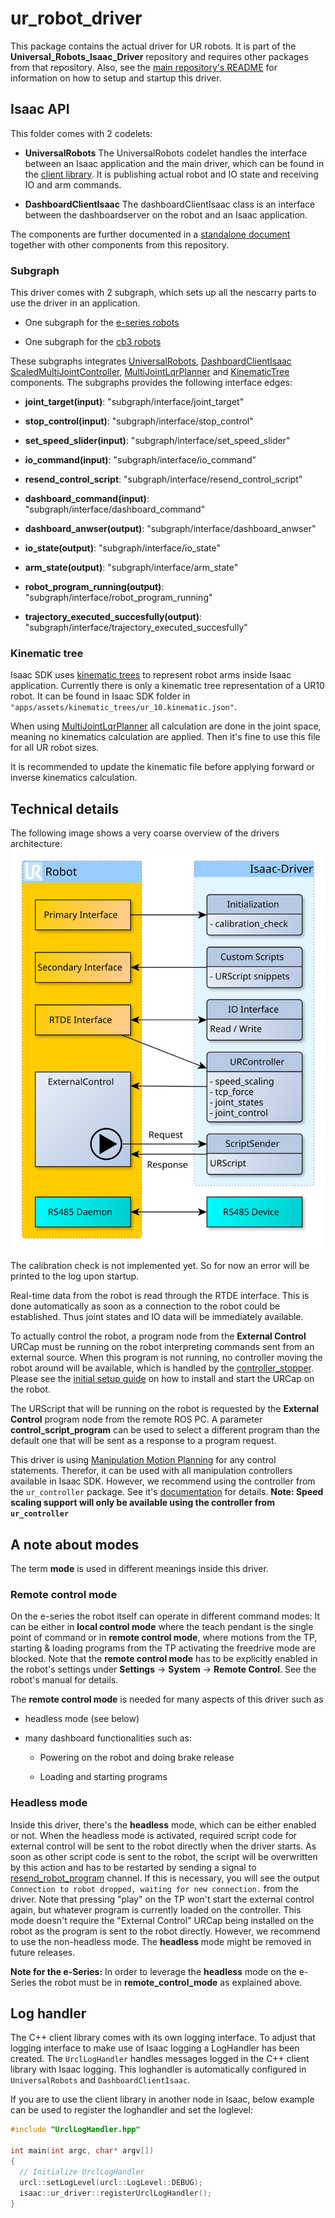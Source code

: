 # ur_robot_driver

This package contains the actual driver for UR robots. It is part of the
**Universal_Robots_Isaac_Driver** repository and requires other packages from that
repository. Also, see the [main repository's README](../README.md) for information
on how to setup and startup
this driver.

## Isaac API

This folder comes with 2 codelets:

- **UniversalRobots** The UniversalRobots codelet handles the interface between
an Isaac application and the main driver, which can be found in the
[client library](https://github.com/UniversalRobots/Universal_Robots_Client_Library).
It is publishing actual robot and IO state and receiving IO and arm commands.

- **DashboardClientIsaac** The dashboardClientIsaac class is an interface between
the dashboardserver on the robot and an Isaac application.

The components are further documented in a [standalone document](doc/component_api.md)
together with other components from this repository.

### Subgraph

This driver comes with 2 subgraph, which sets up all the nescarry parts to use the
driver in an application.

- One subgraph for the [e-series robots](apps/ur_eseries_robot.subgraph.json)

- One subgraph for the [cb3 robots](apps/ur_cb3_robot.subgraph.json)

These subgraphs integrates
[UniversalRobots](UniversalRobots.hpp), [DashboardClientIsaac](DashboardClientIsaac.hpp)
[ScaledMultiJointController](../ur_controller/ScaledMultiJointController.hpp),
[MultiJointLqrPlanner](https://docs.nvidia.com/isaac/isaac/doc/doc/component_api.html#isaac-planner-multijointplanner)
and [KinematicTree](https://docs.nvidia.com/isaac/isaac/doc/doc/component_api.html#isaac-map-kinematictree)
components. The subgraphs provides the following interface edges:

- **joint_target(input)**: "subgraph/interface/joint_target"

- **stop_control(input)**: "subgraph/interface/stop_control"

- **set_speed_slider(input)**: "subgraph/interface/set_speed_slider"

- **io_command(input)**: "subgraph/interface/io_command"

- **resend_control_script**: "subgraph/interface/resend_control_script"

- **dashboard_command(input)**: "subgraph/interface/dashboard_command"

- **dashboard_anwser(output)**: "subgraph/interface/dashboard_anwser"

- **io_state(output)**: "subgraph/interface/io_state"

- **arm_state(output)**: "subgraph/interface/arm_state"

- **robot_program_running(output)**: "subgraph/interface/robot_program_running"

- **trajectory_executed_succesfully(output)**: "subgraph/interface/trajectory_executed_succesfully"

### Kinematic tree

Isaac SDK uses [kinematic trees](https://docs.nvidia.com/isaac/isaac/doc/manipulation/kinematics.html)
to represent robot arms inside Isaac application. Currently there is only a kinematic
tree representation of a UR10 robot. It can be found in Isaac SDK folder in
`"apps/assets/kinematic_trees/ur_10.kinematic.json"`.

When using [MultiJointLqrPlanner](https://docs.nvidia.com/isaac/isaac/doc/doc/component_api.html#isaac-planner-multijointplanner)
all calculation are done in the joint space, meaning no kinematics calculation are
applied. Then it's fine to use this file for all UR robot sizes.

It is recommended to update the kinematic file before applying forward or inverse
kinematics calculation.

## Technical details

The following image shows a very coarse overview of the drivers architecture:
![Architecture overview](doc/architecture_coarse.svg "Architecture overview")

The calibration check is not implemented yet. So for now an error will be printed
to the log upon startup.

Real-time data from the robot is read through the RTDE interface. This is done
automatically as soon as a connection to the robot could be established. Thus joint
states and IO data will be immediately available.

To actually control the robot, a program node from the **External Control** URCap
must be running on the robot interpreting commands sent from an external source.
When this program is not running, no controller moving the robot around will be
available, which is handled by the [controller_stopper](../controller_stopper/README.md).
Please see the [initial setup guide](../README.md) on how to install and start the
URCap on the robot.

The URScript that will be running on the robot is requested by the **External Control**
program node from the remote ROS PC. A parameter **control_script_program** can
be used to select a different program than the default one that will be sent as
a response to a program request.

This driver is using [Manipulation Motion Planning](https://docs.nvidia.com/isaac/isaac/doc/manipulation/motion_planning.html)
for any control statements. Therefor, it can be used with all manipulation controllers
available in Isaac SDK. However, we recommend using the controller from the `ur_controller`
package. See it's [documentation](../ur_controllers/README.md) for details. **Note:
Speed scaling support will only be available using the controller from `ur_controller`**

## A note about modes

The term **mode** is used in different meanings inside this driver.

### Remote control mode

On the e-series the robot itself can operate in different command modes: It can
be either in **local control mode** where the teach pendant is the single point
of command or in **remote control mode**, where motions from the TP, starting &
loading programs from the TP activating the freedrive mode are blocked. Note that
the **remote control mode** has to be explicitly enabled in the robot's settings
under **Settings** -> **System** -> **Remote Control**. See the robot's manual for
details.

The **remote control mode** is needed for many aspects of this driver such as

- headless mode (see below)

- many dashboard functionalities such as:
  
  - Powering on the robot and doing brake release

  - Loading and starting programs

### Headless mode

Inside this driver, there's the **headless** mode, which can be either enabled or
not. When the headless mode is activated, required script
code for external control will be sent to the robot directly when the driver starts.
As soon as other script code is sent to the robot, the script will be overwritten
by this action and has to be restarted by sending a signal to [resend_robot_program](./doc/component_api.md)
channel. If this is necessary, you will see the output `Connection to robot dropped,
waiting for new connection.` from the driver. Note that pressing "play" on the TP
won't start the external control again, but whatever program is currently loaded
on the controller. This mode doesn't require the "External Control" URCap being
installed on the robot as the program is sent to the robot directly. However, we
recommend to use the non-headless mode. The **headless** mode might be removed
in future releases.

**Note for the e-Series:** In order to leverage the **headless** mode on the e-Series
the robot must be in **remote_control_mode** as explained above.

## Log handler

The C++ client library comes with its own logging interface. To adjust that logging
interface to make use of Isaac logging a LogHandler has been created.
The `UrclLogHandler` handles messages logged in the C++ client library with Isaac
logging. This loghandler is automatically configured in `UniversalRobots` and `DashboardClientIsaac`.

If you are to use the client library in another node in Isaac, below example can
be used to register the loghandler and set the loglevel:

```c++
#include "UrclLogHandler.hpp"

int main(int argc, char* argv[])
{
  // Initialize UrclLogHandler
  urcl::setLogLevel(urcl::LogLevel::DEBUG);
  isaac::ur_driver::registerUrclLogHandler();
}
```

